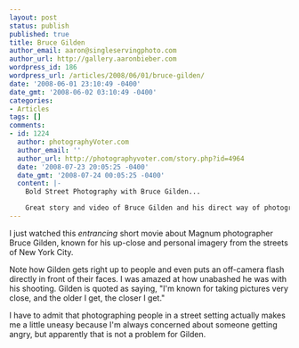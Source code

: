 ```yaml
---
layout: post
status: publish
published: true
title: Bruce Gilden
author_email: aaron@singleservingphoto.com
author_url: http://gallery.aaronbieber.com
wordpress_id: 186
wordpress_url: /articles/2008/06/01/bruce-gilden/
date: '2008-06-01 23:10:49 -0400'
date_gmt: '2008-06-02 03:10:49 -0400'
categories:
- Articles
tags: []
comments:
- id: 1224
  author: photographyVoter.com
  author_email: ''
  author_url: http://photographyvoter.com/story.php?id=4964
  date: '2008-07-23 20:05:25 -0400'
  date_gmt: '2008-07-24 00:05:25 -0400'
  content: |-
    Bold Street Photography with Bruce Gilden...

    Great story and video of Bruce Gilden and his direct way of photographing people on the streets of New York.  I'm not this brave!...
---
```

I just watched this _entrancing_ short movie about Magnum photographer
Bruce Gilden, known for his up-close and personal imagery from the
streets of New York City.

Note how Gilden gets right up to people and even puts an off-camera
flash directly in front of their faces. I was amazed at how unabashed he
was with his shooting. Gilden is quoted as saying, "I'm known for taking
pictures very close, and the older I get, the closer I get."

I have to admit that photographing people in a street setting actually
makes me a little uneasy because I'm always concerned about someone
getting angry, but apparently that is not a problem for Gilden.


